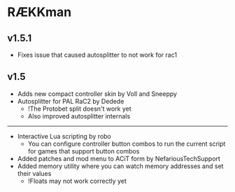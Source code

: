 # RÆKKman

## v1.5.1
- Fixes issue that caused autosplitter to not work for rac1

## v1.5
- Adds new compact controller skin by Voll and Sneeppy
- Autosplitter for PAL RaC2 by Dedede
  - !The Protobet split doesn't work yet
  - Also improved autosplitter internals  

---

- Interactive Lua scripting by robo
  - You can configure controller button combos to run the current script for games that support button combos
- Added patches and mod menu to ACiT form by NefariousTechSupport
- Added memory utility where you can watch memory addresses and set their values
  - !Floats may not work correctly yet